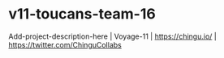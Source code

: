 # v11-toucans-team-16
Add-project-description-here | Voyage-11 | https://chingu.io/ | https://twitter.com/ChinguCollabs
